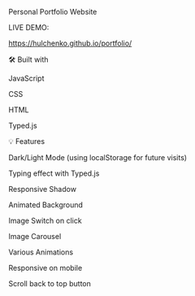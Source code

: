 Personal Portfolio Website

LIVE DEMO:

https://hulchenko.github.io/portfolio/

🛠️ Built with

JavaScript

CSS

HTML

Typed.js

💡 Features

Dark/Light Mode (using localStorage for future visits)

Typing effect with Typed.js

Responsive Shadow

Animated Background

Image Switch on click

Image Carousel

Various Animations

Responsive on mobile

Scroll back to top button

